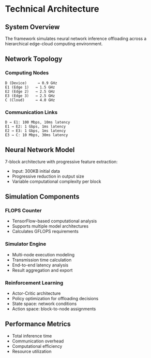 # Technical Architecture

## System Overview
The framework simulates neural network inference offloading across a hierarchical edge-cloud computing environment.

## Network Topology

### Computing Nodes
```
D (Device)     → 0.9 GHz
E1 (Edge 1)   → 1.5 GHz  
E2 (Edge 2)   → 2.5 GHz
E3 (Edge 3)   → 2.5 GHz
C (Cloud)     → 4.0 GHz
```

### Communication Links
```
D → E1: 100 Mbps, 10ms latency
E1 → E2: 1 Gbps, 1ms latency  
E2 → E3: 1 Gbps, 1ms latency
E3 → C: 10 Mbps, 30ms latency
```

## Neural Network Model
7-block architecture with progressive feature extraction:
- Input: 300KB initial data
- Progressive reduction in output size
- Variable computational complexity per block

## Simulation Components

### FLOPS Counter
- TensorFlow-based computational analysis
- Supports multiple model architectures
- Calculates GFLOPS requirements

### Simulator Engine
- Multi-node execution modeling
- Transmission time calculation
- End-to-end latency analysis
- Result aggregation and export

### Reinforcement Learning
- Actor-Critic architecture
- Policy optimization for offloading decisions
- State space: network conditions
- Action space: block-to-node assignments

## Performance Metrics
- Total inference time
- Communication overhead
- Computational efficiency
- Resource utilization 